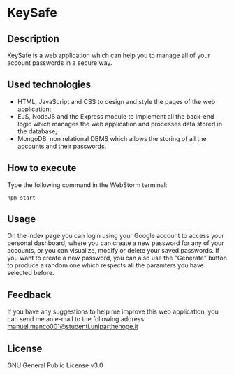 # KeySafe

## Description
KeySafe is a web application which can help you to manage all of your account passwords in a secure way.

## Used technologies
- HTML, JavaScript and CSS to design and style the pages of the web application;
- EJS, NodeJS and the Express module to implement all the back-end logic which manages the web application and processes data stored in the database;
- MongoDB: non relational DBMS which allows the storing of all the accounts and their passwords.

## How to execute
Type the following command in the WebStorm terminal:
````
npm start
````

## Usage
On the index page you can login using your Google account to access your personal dashboard, where you can create a new password for any of your accounts, or you can visualize, modify or delete your saved passwords.
If you want to create a new password, you can also use the "Generate" button to produce a random one which respects all the paramters you have selected before.

## Feedback
If you have any suggestions to help me improve this web application, you can send me an e-mail to the following address: manuel.manco001@studenti.uniparthenope.it

## License
GNU General Public License v3.0